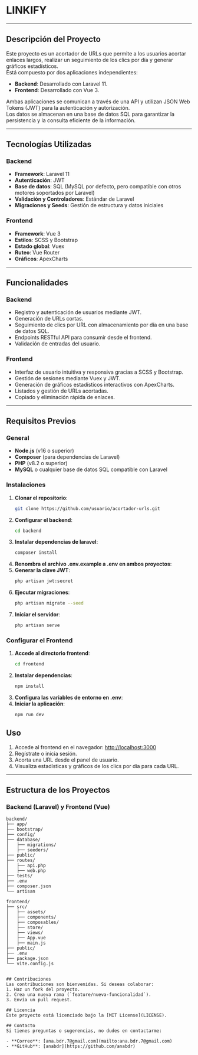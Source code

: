 # LINKIFY
---

## Descripción del Proyecto
Este proyecto es un acortador de URLs que permite a los usuarios acortar enlaces largos, realizar un seguimiento de los clics por día y generar gráficos estadísticos.  
Está compuesto por dos aplicaciones independientes:  

- **Backend**: Desarrollado con Laravel 11.  
- **Frontend**: Desarrollado con Vue 3.  

Ambas aplicaciones se comunican a través de una API y utilizan JSON Web Tokens (JWT) para la autenticación y autorización.  
Los datos se almacenan en una base de datos SQL para garantizar la persistencia y la consulta eficiente de la información.

---

## Tecnologías Utilizadas

### Backend  
- **Framework**: Laravel 11  
- **Autenticación**: JWT  
- **Base de datos**: SQL (MySQL por defecto, pero compatible con otros motores soportados por Laravel)  
- **Validación y Controladores**: Estándar de Laravel  
- **Migraciones y Seeds**: Gestión de estructura y datos iniciales  

### Frontend  
- **Framework**: Vue 3  
- **Estilos**: SCSS y Bootstrap  
- **Estado global**: Vuex  
- **Ruteo**: Vue Router  
- **Gráficos**: ApexCharts  

---

## Funcionalidades

### Backend  
- Registro y autenticación de usuarios mediante JWT.  
- Generación de URLs cortas.  
- Seguimiento de clics por URL con almacenamiento por día en una base de datos SQL.  
- Endpoints RESTful API para consumir desde el frontend.  
- Validación de entradas del usuario.  

### Frontend  
- Interfaz de usuario intuitiva y responsiva gracias a SCSS y Bootstrap.  
- Gestión de sesiones mediante Vuex y JWT.  
- Generación de gráficos estadísticos interactivos con ApexCharts.  
- Listados y gestión de URLs acortadas.  
- Copiado y eliminación rápida de enlaces.  

---

## Requisitos Previos

### General  
- **Node.js** (v16 o superior)  
- **Composer** (para dependencias de Laravel)  
- **PHP** (v8.2 o superior)  
- **MySQL** o cualquier base de datos SQL compatible con Laravel  

### Instalaciones  
1. **Clonar el repositorio**:  
   ```bash
   git clone https://github.com/usuario/acortador-urls.git
2. **Configurar el backend**:  
   ```bash
   cd backend
3. **Instalar dependencias de laravel**:  
   ```bash
   composer install
4. **Renombra el archivo .env.example a .env en ambos proyectos**:
5. **Generar la clave JWT**:
   ```bash
   php artisan jwt:secret
6. **Ejecutar migraciones**:
   ```bash
   php artisan migrate --seed
7. **Iniciar el servidor**:
   ```bash
   php artisan serve
   
### Configurar el Frontend
1. **Accede al directorio frontend**:  
   ```bash
   cd frontend
2. **Instalar dependencias**:  
   ```bash
   npm install
3. **Configura las variables de entorno en .env**:  
4. **Iniciar la aplicación**:  
   ```bash
   npm run dev

## Uso
1. Accede al frontend en el navegador:
   [http://localhost:3000](http://localhost:3000)
2. Regístrate o inicia sesión.
3. Acorta una URL desde el panel de usuario.
4. Visualiza estadísticas y gráficos de los clics por día para cada URL.

---

## Estructura de los Proyectos

### Backend (Laravel) y Frontend (Vue)
```plaintext
backend/
├── app/
├── bootstrap/
├── config/
├── database/
│   ├── migrations/
│   ├── seeders/
├── public/
├── routes/
│   ├── api.php
│   ├── web.php
├── tests/
├── .env
├── composer.json
└── artisan

frontend/
├── src/
│   ├── assets/
│   ├── components/
│   ├── composables/
│   ├── store/
│   ├── views/
│   ├── App.vue
│   ├── main.js
├── public/
├── .env
├── package.json
└── vite.config.js


## Contribuciones
Las contribuciones son bienvenidas. Si deseas colaborar:
1. Haz un fork del proyecto.
2. Crea una nueva rama (`feature/nueva-funcionalidad`).
3. Envía un pull request.

## Licencia
Este proyecto está licenciado bajo la [MIT License](LICENSE).

## Contacto
Si tienes preguntas o sugerencias, no dudes en contactarme:

- **Correo**: [ana.bdr.7@gmail.com](mailto:ana.bdr.7@gmail.com)
- **GitHub**: [anabdr](https://github.com/anabdr)




